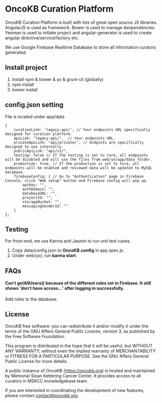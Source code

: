 # OncoKB Curation Platform

OncoKB Curation Platform is built with lots of great open source JS libraries. AngularJS is used as framework. Bower is used to manage denpendencies. Yeoman is used to initiate project and angular-generator is used to create angular directive/service/factory etc. 

We use Google Firebase Realtime Database to store all information curators generated.

## Install project
1. Install npm & bower & yo & grunt-cli (globally)
2. npm install
3. bower install

## config.json setting
File is located under app/data
```
{
    curationLink: 'legacy-api/', // Your endpoints URL specifically designed for curation platform.
    apiLink: "legacy-api/",  // Your endpoints URL.
    privateApiLink: "api/private/", // Endpints are specifically designed to use internally.
    publicApiLink: "api/v1/",
    testing: false // If the testing is set to ture, all endpoints will be disabled and will use the files from web/yo/app/data folder.
    production: true, // If the production is set to ture, all endpoints will be enabled and reviewed data will be updated to MySQL database.
    firebaseConfig: { // Go to "Authentication" page in Firebase Console, click "Web setup" button and Firebase config will pop up.
        apiKey: "",
        authDomain: "",
        databaseURL: "",
        projectId: "",
        storageBucket: "",
        messagingSenderId: ""
    }
};
```

## Testing
For front-end, we use Karma and Jasmin to run unit test cases.
1. Copy data/config.json to **OncoKB.config** in app.spec.js.
2. Under web/yo/, run **karma start**.

## FAQs      
#### Can’t getAllUsers() because of the different rules set in Firebase. It still shows 'don’t have access...' after logging in successfully.         
   Add rules to the database.     

License
--------------------

OncoKB free software: you can redistribute it and/or modify it under the terms of the GNU Affero General Public License, version 3, as published by the Free Software Foundation.

This program is distributed in the hope that it will be useful, but WITHOUT ANY WARRANTY; without even the implied warranty of MERCHANTABILITY or FITNESS FOR A PARTICULAR PURPOSE. See the GNU Affero General Public License for more details.

A public instance of OncoKB (https://oncokb.org) is hosted and maintained by Memorial Sloan Kettering Cancer Center. It provides access to all curators in MSKCC knowledgebase team.

If you are interested in coordinating the development of new features, please contact contact@oncokb.org.
